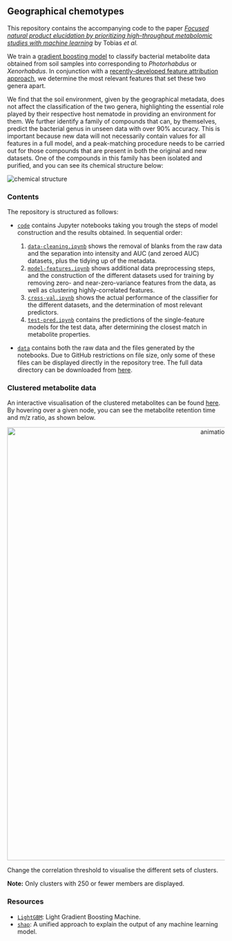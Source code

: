 ## Geographical chemotypes

This repository contains the accompanying code to the paper [*Focused natural product elucidation by prioritizing high-throughput metabolomic studies with machine learning*](https://www.biorxiv.org/content/10.1101/535781v1) by Tobias _et al._

We train a [gradient boosting model](#resources) to classify bacterial metabolite data obtained from soil samples into corresponding to _Photorhabdus_ or _Xenorhabdus_. In conjunction with a [recently-developed feature attribution approach](#resources), we determine the most relevant features that set these two genera apart.

We find that the soil environment, given by the geographical metadata, does not affect the classification of the two genera, highlighting the essential role played by their respective host nematode in providing an environment for them. We further identify a family of compounds that can, by themselves, predict the bacterial genus in unseen data with over 90% accuracy. This is important because new data will not necessarily contain values for all features in a full model, and a peak-matching procedure needs to be carried out for those compounds that are present in both the original and new datasets. One of the compounds in this family has been isolated and purified, and you can see its chemical structure below:

![chemical structure](./imgs/compound.png)

### Contents
The repository is structured as follows:
- [`code`](./code/) contains Jupyter notebooks taking you trough the steps of model construction and the results obtained. In sequential order:
    1. [`data-cleaning.ipynb`](./code/data-cleaning.ipynb) shows the removal of blanks from the raw data and the separation into intensity and AUC (and zeroed AUC) datasets, plus the tidying up of the metadata.
    2. [`model-features.ipynb`](./code/model-features.ipynb) shows additional data preprocessing steps, and the construction of the different datasets used for training by removing zero- and near-zero-variance features from the data, as well as clustering highly-correlated features.
    3. [`cross-val.ipynb`](./code/cross-val.ipynb) shows the actual performance of the classifier for the different datasets, and the determination of most relevant predictors.
    4. [`test-pred.ipynb`](./code/test-pred.ipynb) contains the predictions of the single-feature models for the test data, after determining the closest match in metabolite properties.

- [`data`](./data/) contains both the raw data and the files generated by the notebooks. Due to GitHub restrictions on file size, only some of these files can be displayed directly in the repository tree. The full data directory can be downloaded from [here](https://github.com/cparrarojas/geographical-chemotypes/releases/download/1.0/data.zip).

### Clustered metabolite data

An interactive visualisation of the clustered metabolites can be found [here](https://cparrarojas.github.io/blog/2019/02/geographical-chemotypes/). By hovering over a given node, you can see the metabolite retention time and m/z ratio, as shown below.

<p align="center"><img src="./imgs/clusters.gif" align=middle width=1000px alt="animation clusters"></p>

Change the correlation threshold to visualise the different sets of clusters.

**Note:** Only clusters with 250 or fewer members are displayed.

### Resources

- [`LightGBM`](https://github.com/Microsoft/LightGBM): Light Gradient Boosting Machine.
- [`shap`](https://github.com/slundberg/shap): A unified approach to explain the output of any machine learning model.
